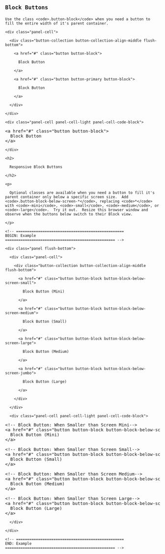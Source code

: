 <!-- =================================================
BEGIN: Block Buttons
================================================== -->

<section id="buttons-block">

  <h1>

    Block Buttons

  </h1>

  <p>

    Use the class <code>.button-block</code> when you need a button to fill the entire width of it's parent container.

  </p>

  <!-- =================================================
  BEGIN: Example
  ================================================== -->

  <div class="panel flush-bottom">

    <div class="panel-cell">

      <div class="button-collection button-collection-align-middle flush-bottom">

        <a href="#" class="button button-block">

          Block Button

        </a>

        <a href="#" class="button button-primary button-block">

          Block Button

        </a>

      </div>

    </div>

    <div class="panel-cell panel-cell-light panel-cell-code-block">

<pre class="prettyprint transparent flush lang-html">
&lt;a href="#" class="button button-block"&gt;
  Block Button
&lt;/a&gt;
</pre>

    </div>

  </div>

  <!-- =================================================
  END: Example
  ================================================== -->

  <!-- =================================================
  BEGIN: Responsive Block Buttons
  ================================================== -->

  <section id="buttons-block-responsive">

    <h2>

      Responsive Block Buttons

    </h2>

    <p>

      Optional classes are available when you need a button to fill it's parent container only below a specific screen size.  Add <code>.button-block-below-screen-*</code>, replacing <code>*</code> with <code>-mini</code>, <code>-small</code>, <code>-medium</code>, or <code>-large</code>.  Try it out.  Resize this browser window and observe when the buttons below switch to their Block view.

    </p>

    <!-- =================================================
    BEGIN: Example
    ================================================== -->

    <div class="panel flush-bottom">

      <div class="panel-cell">

        <div class="button-collection button-collection-align-middle flush-bottom">

          <a href="#" class="button button-block button-block-below-screen-small">

            Block Button (Mini)

          </a>

          <a href="#" class="button button-block button-block-below-screen-medium">

            Block Button (Small)

          </a>

          <a href="#" class="button button-block button-block-below-screen-large">

            Block Button (Medium)

          </a>

          <a href="#" class="button button-block button-block-below-screen-jumbo">

            Block Button (Large)

          </a>

        </div>

      </div>

      <div class="panel-cell panel-cell-light panel-cell-code-block">

<pre class="prettyprint transparent flush lang-html">
&lt;!-- Block Button: When Smaller than Screen Mini--&gt;
&lt;a href="#" class="button button-block button-block-below-screen-small"&gt;
  Block Button (Mini)
&lt;/a&gt;

&lt;!-- Block Button: When Smaller than Screen Small--&gt;
&lt;a href="#" class="button button-block button-block-below-screen-medium"&gt;
  Block Button (Small)
&lt;/a&gt;

&lt;!-- Block Button: When Smaller than Screen Medium--&gt;
&lt;a href="#" class="button button-block button-block-below-screen-large"&gt;
  Block Button (Medium)
&lt;/a&gt;

&lt;!-- Block Button: When Smaller than Screen Large--&gt;
&lt;a href="#" class="button button-block button-block-below-screen-jumbo"&gt;
  Block Button (Large)
&lt;/a&gt;
</pre>

      </div>

    </div>

    <!-- =================================================
    END: Example
    ================================================== -->

  </section>

  <!-- =================================================
  END: Block Buttons
  ================================================== -->

</section>

<!-- =================================================
END: Block Buttons
================================================== -->
